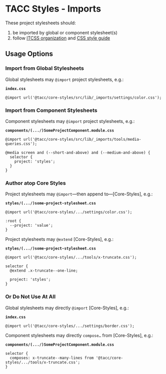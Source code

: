 # TACC Styles - Imports

These project stylesheets should:

1. be imported by global or component stylesheet(s)
2. follow [ITCSS organization](https://confluence.tacc.utexas.edu/x/IAA9Cw) and [CSS style guide](https://confluence.tacc.utexas.edu/x/ZQALBg)

## Usage Options

### Import from Global Stylesheets

Global stylesheets may `@import` project stylesheets, e.g.:

**`index.css`**

```
@import url('@tacc/core-styles/src/lib/_imports/settings/color.css');
```

### Import from Component Stylesheets

Component stylesheets may `@import` project stylesheets, e.g.:

**`components/(.../)SomeProjectComponent.module.css`**

```
@import url('@tacc/core-styles/src/lib/_imports/tools/media-queries.css');

@media screen and (--short-and-above) and (--medium-and-above) {
  selector {
    project: 'styles';
  }
}
```

### Author atop Core Styles

Project stylesheets may `@import`—then append to—[Core-Styles], e.g.:

**`styles/(.../)some-project-stylesheet.css`**

```
@import url('@tacc/core-styles/.../settings/color.css');

:root {
  --project: 'value';
}
```

Project stylesheets may `@extend` [Core-Styles], e.g.:

**`styles/(.../)some-project-stylesheet.css`**

```
@import url('@tacc/core-styles/.../tools/x-truncate.css');

selector {
  @extend .x-truncate--one-line;

  project: 'styles';
}
```

### Or Do Not Use At All

Global stylesheets may directly `@import` [Core-Styles], e.g.:

**`index.css`**

```
@import url('@tacc/core-styles/.../settings/border.css');
```

Component stylesheets may directly `compose…` from [Core-Styles], e.g.:

**`components/(.../)SomeProjectComponent.module.css`**

```
selector {
  composes: x-truncate--many-lines from '@tacc/core-styles/.../tools/x-truncate.css';
}
```
